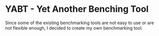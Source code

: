 # YABT - Yet Another Benching Tool

Since some of the existing benchmarking tools
are not easy to use or are not flexible enough,
I decided to create my own benchmarking tool.
